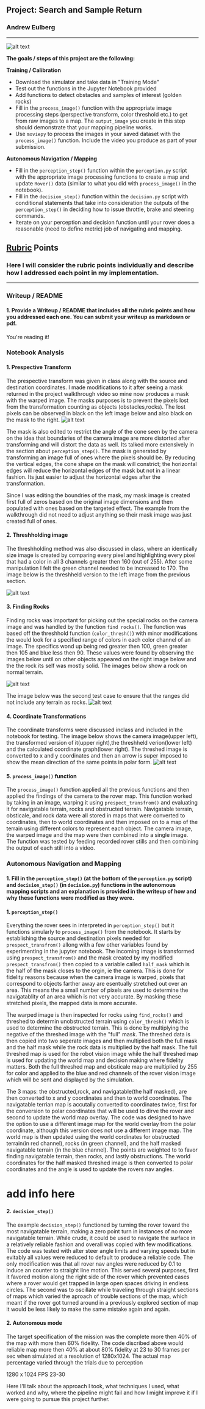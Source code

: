 [//]: # (Image References)
[image0]: ./misc/rover_image.jpg
[image1]: ./misc/Threshed1.png
[image2]: ./misc/warpandmask.png
[image3]: ./misc/rock1.png
[image4]: ./misc/rock2.png
[image5]: ./misc/coordinateTransform.png

## Project: Search and Sample Return
### Andrew Eulberg
---
![alt text][image0]

**The goals / steps of this project are the following:**  

**Training / Calibration**  

* Download the simulator and take data in "Training Mode"
* Test out the functions in the Jupyter Notebook provided
* Add functions to detect obstacles and samples of interest (golden rocks)
* Fill in the `process_image()` function with the appropriate image processing steps (perspective transform, color threshold etc.) to get from raw images to a map.  The `output_image` you create in this step should demonstrate that your mapping pipeline works.
* Use `moviepy` to process the images in your saved dataset with the `process_image()` function.  Include the video you produce as part of your submission.

**Autonomous Navigation / Mapping**

* Fill in the `perception_step()` function within the `perception.py` script with the appropriate image processing functions to create a map and update `Rover()` data (similar to what you did with `process_image()` in the notebook). 
* Fill in the `decision_step()` function within the `decision.py` script with conditional statements that take into consideration the outputs of the `perception_step()` in deciding how to issue throttle, brake and steering commands. 
* Iterate on your perception and decision function until your rover does a reasonable (need to define metric) job of navigating and mapping.  




## [Rubric](https://review.udacity.com/#!/rubrics/916/view) Points
### Here I will consider the rubric points individually and describe how I addressed each point in my implementation.  

---
### Writeup / README

#### 1. Provide a Writeup / README that includes all the rubric points and how you addressed each one.  You can submit your writeup as markdown or pdf.  

You're reading it!

### Notebook Analysis
#### 1. Prespective Transform
The prespective transform was given in class along with the source and destination coordinates.  I made modifications to it after seeing a mask returned in the project walkthrough video so mine now produces a mask with the warped image.  The masks purposes is to prevent the pixels lost from the transformation counting as objects (obstacles,rocks).  The lost pixels can be observed in black on the left image below and also black on the mask to the right. 
![alt text][image2]

The mask is also edited to restrict the angle of the cone seen by the camera on the idea that boundaries of the camera image are more distorted after transforming and will distort the data as well. Its talked more extensively in the section about `perception_step()`.  The mask is generated by transforming an image full of ones where the pixels should be.  By reducing the vertical edges, the cone shape on the mask will constrict; the horizontal edges will reduce the horizontal edges of the mask but not in a linear fashion.  Its just easier to adjust the horizontal edges after the transformation.

Since I was editing the boundries of the mask, my mask image is created first full of zeros based on the original image dimensions and then populated with ones based on the targeted effect.  The example from the walkthrough did not need to adjust anything so their mask image was just created full of ones.
#### 2. Threshholding image
The threshholding method was also discussed in class, where an identically size image is created by comparing every pixel and highlighting every pixel that had a color in all 3 channels greater then 160 (out of 255).  After some manipulation I felt the green channel needed to be increased to 170.  The image below is the threshheld version to the left image from the previous section.

![alt text][image1]

#### 3. Finding Rocks
Finding rocks was important for picking out the special rocks on the camera image and was handled by the function `find rocks()`.  The function was based off the threshhold function (`color_thresh()`) with minor modifications the would look for a specified range of colors in each color channel of an image.  The specifics wond up being red greater then 100, green greater then 105 and blue less then 90.  These values were found by observing the images below until on other objects appeared on the right image below and the the rock its self was mostly solid.  The images below show a rock on normal terrain.

![alt text][image3]

The image below was the second test case to ensure that the ranges did not include any terrain as rocks.
![alt text][image4]

#### 4. Coordinate Transformations
The coordinate transforms were discussed inclass and included in the notebook for testing.  The image below shows the camera image(upper left), the transformed version of it(upper right),the threshheld verion(lower left) and the calculated coordinate graph(lower right).  The threshed image is converted to x and y coordinates and then an arrow is super imposed to show the mean direction of the same points in polar form.
![alt text][image5]

#### 5. `process_image()` function 
The `process_image()` function applied all the previous functions and then applied the findings of the camera to the rover map.  This function worked by taking in an image, warping it using  `prespect_transfrom()` and evaluating it for navigatable terrain, rocks and obstructed terrain.  Navigatable terrain, obsticale, and rock data were all stored in maps that were converted to coordinates, then to world coordinates and then imposed on to a map of the terrain using different colors to represent each object.  The camera image, the warped image and the map were then combined into a single image.  The function was tested by feeding recorded rover stills and then combining the output of each still into a video.  


### Autonomous Navigation and Mapping

#### 1. Fill in the `perception_step()` (at the bottom of the `perception.py` script) and `decision_step()` (in `decision.py`) functions in the autonomous mapping scripts and an explanation is provided in the writeup of how and why these functions were modified as they were.

#### 1. `perception_step()`
Everything the rover sees in interpreted in `perception_step()` but it functions simularly to `process_image()` from the notebook. It starts by establishing the source and destination pixels needed for `prespect_transfrom()` allong with a few other variables found by experimenting in the jupyter notebook. The incoming image is transformed using `prespect_transfrom()` and the mask created by my modified `prespect_transfrom()` then copied to a variable called `half_mask` which is the half of the mask closes to the orgin, ie the camera.  This is done for fidelity reasons because when the camera image is warped, pixels that correspond to objects farther away are esentually stretched out over an area.  This means the a small number of pixels are used to determine the navigatablity of an area which is not very accurate.  By masking these stretched pixels, the mapped data is more accurate.  

The warped image is then inspected for rocks using `find_rocks()` and threshed to determin unobstructed terrain using `color_thresh()` which is used to determine the obstructed terrain. This is done by multiplying the negative of the threshed image with the "full" mask. The threshed data is then copied into two seperate images and then multiplied both the full mask and the half mask while the rock data is multiplied by the half mask.  The full threshed map is used for the robot vision image while the half threshed map is used for updating the world map and decision making where fidelity matters.  Both the full threshed map and obsticale map are multiplied by 255 for color and applied to the blue and red channels of the rover vision image which will be sent and displayed by the simulation.  

The 3 maps: the obstructed,rock, and navigatable(the half masked), are then converted to x and y coordinates and then to world coordinates.  The navigatable terrian map is accutally converted to coordinates twice, first for the conversion to polar coordinates that will be used to dirve the rover and second to update the world map overlay.  The code was designed to have the option to use a different image map for the world overlay from the polar coordinate, although this version does not use a different image map.  The world map is then updated using the world cordinates for obstructed terrain(in red channel), rocks (in green channel), and the half masked navigatable terrain (in the blue channel).  The points are weighted to to favor finding navigatable terrain, then rocks, and lastly obstructions.  The world coordinates for the half masked threshed image is then converted to polar coordinates and the angle is used to update the rovers nav angles.

# add info here

#### 2. `decision_step()`
The example `decision_step()` functioned by turning the rover toward the most navigatable terrain, making a zero point turn in instances of no more navigatable terrain.  While crude, it could be used to navigate the surface in a relatively reliable fashion and overall was copied with few modifications.  The code was tested with alter steer angle limits and varying speeds but in evitably all values were reduced to default to produce a reliable code.  The only modification was that all rover nav angles were reduced by 0.1 to induce an counter to straight line motion.  This served several purposes, first it favored motion along the right side of the rover which prevented cases where a rover would get trapped in large open spaces driving in endless circles.  The second was to oscillate while traveling through straight sections of maps which varied the aproach of trouble sections of the map, which meant if the rover got turned around in a previously explored section of map it would be less likely to make the same mistake again and again. 


#### 2. Autonomous mode 
The target specification of the mission was the complete more then 40% of the map with more then 60% fidelity.  The code discribed above would reliable map more then 40% at about 80% fidelity at 23 to 30 frames per sec when simulated at a resolution of 1280x1024.  The actual map percentage varied through the trials due to perception

1280 x 1024 FPS 23-30

Here I'll talk about the approach I took, what techniques I used, what worked and why, where the pipeline might fail and how I might improve it if I were going to pursue this project further.  




